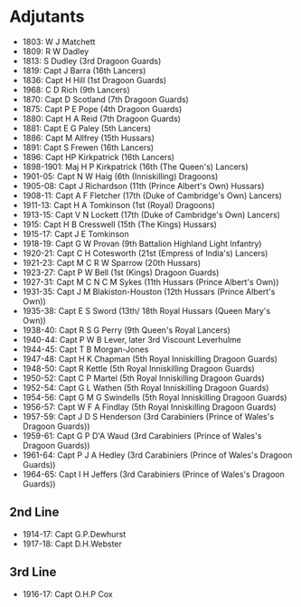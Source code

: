 # Adjutants

* 1803: W J Matchett
* 1809: R W Dadley
* 1813: S Dudley (3rd Dragoon Guards)
* 1819: Capt J Barra (16th Lancers)
* 1836: Capt H Hill (1st Dragoon Guards)
* 1968: C D Rich (9th Lancers)
* 1870: Capt D Scotland (7th Dragoon Guards)
* 1875: Capt P E Pope (4th Dragoon Guards)
* 1880: Capt H A Reid (7th Dragoon Guards)
* 1881: Capt E G Paley (5th Lancers)
* 1886: Capt M Allfrey (15th Hussars)
* 1891: Capt S Frewen (16th Lancers)
* 1896: Capt HP Kirkpatrick (16th Lancers)
* 1898-1901: Maj H P Kirkpatrick (16th (The Queen's) Lancers)
* 1901-05: Capt N W Haig (6th (Inniskilling) Dragoons)
* 1905-08: Capt J Richardson (11th (Prince Albert's Own) Hussars)
* 1908-11: Capt A F Fletcher (17th (Duke of Cambridge's Own) Lancers)
* 1911-13: Capt H A Tomkinson (1st (Royal) Dragoons)
* 1913-15: Capt V N Lockett (17th (Duke of Cambridge's Own) Lancers)
* 1915: Capt H B Cresswell (15th (The Kings) Hussars)
* 1915-17: Capt J E Tomkinson
* 1918-19: Capt G W Provan (9th Battalion Highland Light Infantry)
* 1920-21: Capt C H Cotesworth (21st (Empress of India's) Lancers)
* 1921-23: Capt M C R W Sparrow (20th Hussars)
* 1923-27: Capt P W Bell (1st (Kings) Dragoon Guards)
* 1927-31: Capt M C N C M Sykes (11th Hussars (Prince Albert's Own))
* 1931-35: Capt J M Blakiston-Houston (12th Hussars (Prince Albert's Own))
* 1935-38: Capt E S Sword (13th/ 18th Royal Hussars (Queen Mary's Own))
* 1938-40: Capt R S G Perry (9th Queen's Royal Lancers)
* 1940-44: Capt P W B Lever, later 3rd Viscount Leverhulme
* 1944-45: Capt T B Morgan-Jones
* 1947-48: Capt H K Chapman (5th Royal Inniskilling Dragoon Guards)
* 1948-50: Capt R Kettle (5th Royal Inniskilling Dragoon Guards)
* 1950-52: Capt C P Martel (5th Royal Inniskilling Dragoon Guards)
* 1952-54: Capt G L Wathen (5th Royal Inniskilling Dragoon Guards)
* 1954-56: Capt G M G Swindells (5th Royal Inniskilling Dragoon Guards)
* 1956-57: Capt W F A Findlay (5th Royal Inniskilling Dragoon Guards)
* 1957-59: Capt J D S Henderson (3rd Carabiniers (Prince of Wales's Dragoon Guards))
* 1959-61: Capt G P D'A Waud (3rd Carabiniers (Prince of Wales's Dragoon Guards))
* 1961-64: Capt P J A Hedley (3rd Carabiniers (Prince of Wales's Dragoon Guards))
* 1964-65: Capt I H Jeffers (3rd Carabiniers (Prince of Wales's Dragoon Guards))

## 2nd Line

* 1914-17: Capt G.P.Dewhurst
* 1917-18: Capt D.H.Webster

## 3rd Line

* 1916-17: Capt O.H.P Cox